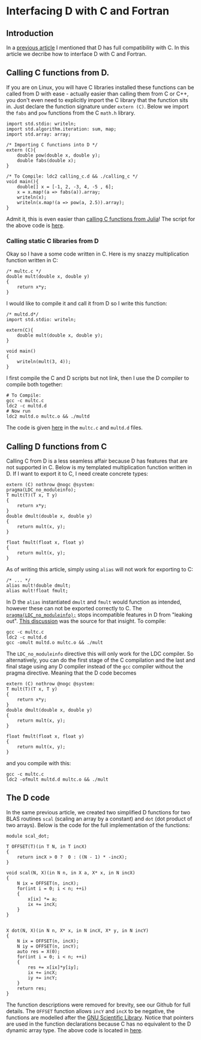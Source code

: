 # Interfacing D with C and Fortran

## Introduction

In a [previous article](http://www.active-analytics.com/blog/a-quick-look-at-d/) I mentioned that D has full compatibility with C. In this article we decribe how to interface D with C and Fortran.

## Calling C functions from D.

If you are on Linux, you will have C libraries installed these functions can be called from D with ease - actually easier than calling them from C or C++, you don't even need to explicitly import the C library that the function sits in. Just declare the function signature under `extern (C)`. Below we import the `fabs` and `pow` functions from the C `math.h` library.

```
import std.stdio: writeln;
import std.algorithm.iteration: sum, map;
import std.array: array;

/* Importing C functions into D */
extern (C){
    double pow(double x, double y);
    double fabs(double x);
}

/* To Compile: ldc2 calling_c.d && ./calling_c */
void main(){
	double[] x = [-1, 2, -3, 4, -5 , 6];
	x = x.map!(a => fabs(a)).array;
	writeln(x);
	writeln(x.map!(a => pow(a, 2.5)).array);
}
```
Admit it, this is even easier than [calling C functions from Julia](http://docs.julialang.org/en/stable/manual/calling-c-and-fortran-code/)! The script for the above code is [here](https://github.com/dataPulverizer/interface-d-c-fortran/blob/master/code/scripts/pow_fabs.d).

### Calling static C libraries from D

Okay so I have a some code written in C. Here is my snazzy multiplication function written in C:

```
/* multc.c */
double mult(double x, double y)
{
	return x*y;
}
```

I would like to compile it and call it from D so I write this function:

```
/* multd.d*/
import std.stdio: writeln;

extern(C){
	double mult(double x, double y);
}

void main()
{
	writeln(mult(3, 4));
}
```
I first compile the C and D scripts but not link, then I use the D compiler to compile both together:

```
# To Compile:
gcc -c multc.c
ldc2 -c multd.d
# Now run
ldc2 multd.o multc.o && ./multd
```
The code is given [here](https://github.com/dataPulverizer/interface-d-c-fortran/blob/master/code/scripts) in the `multc.c` and `multd.d` files.

## Calling D functions from C

Calling C from D is a less seamless affair because D has features that are not supported in C. Below is my templated multiplication function written in D. If I want to export it to C, I need create concrete types:

```
extern (C) nothrow @nogc @system:
pragma(LDC_no_moduleinfo);
T mult(T)(T x, T y)
{
    return x*y;
}
double dmult(double x, double y)
{
	return mult(x, y);
}

float fmult(float x, float y)
{
	return mult(x, y);
}
```

As of writing this article, simply using `alias` will not work for exporting to C:

```
/* ... */
alias mult!double dmult;
alias mult!float fmult;
```
In D the `alias` instantiated `dmult` and `fmult` would function as intended, however these can not be exported correctly to C. The [`pragma(LDC_no_moduleinfo);`](https://wiki.dlang.org/LDC-specific_language_changes#LDC_no_moduleinfo) stops incompatible features in D from "leaking out". [This discussion](https://forum.dlang.org/thread/bvjfgvgtitrvxpqoatar@forum.dlang.org) was the source for that insight. To compile:

```
gcc -c multc.c
ldc2 -c multd.d
gcc -omult multd.o multc.o && ./mult
```

The `LDC_no_moduleinfo` directive this will only work for the LDC compiler. So alternatively, you can do the first stage of the C compilation and the last and final stage using any D compiler instead of the `gcc` compiler without the pragma directive. Meaning that the D code becomes

```
extern (C) nothrow @nogc @system:
T mult(T)(T x, T y)
{
    return x*y;
}
double dmult(double x, double y)
{
	return mult(x, y);
}

float fmult(float x, float y)
{
	return mult(x, y);
}
```
and you compile with this:

```
gcc -c multc.c
ldc2 -ofmult multd.d multc.o && ./mult
```

## The D code

In the same previous article, we created two simplified D functions for two BLAS routines `scal` (scaling an array by a constant) and `dot` (dot product of two arrays). Below is the code for the full implementation of the functions:

```
module scal_dot;

T OFFSET(T)(in T N, in T incX)
{
	return incX > 0 ?  0 : ((N - 1) * -incX);
}

void scal(N, X)(in N n, in X a, X* x, in N incX)
{
	N ix = OFFSET(n, incX);
	for(int i = 0; i < n; ++i)
	{
		x[ix] *= a;
		ix += incX;
	}
}


X dot(N, X)(in N n, X* x, in N incX, X* y, in N incY)
{
	N ix = OFFSET(n, incX);
	N iy = OFFSET(n, incY);
	auto res = X(0);
	for(int i = 0; i < n; ++i)
	{
		res += x[ix]*y[iy];
		ix += incX;
		iy += incY;
	}
	return res;
}
```
The function descriptions were removed for brevity, see our Github for full details.
The `OFFSET` function allows `incY` and `incX` to be negative, the functions are modelled after 
the [GNU Scientific Library](https://www.gnu.org/software/gsl/). Notice that pointers are used in the function declarations
because C has no equivalent to the D dynamic array type. The above code is located in [here](https://github.com/dataPulverizer/interface-d-c-fortran/tree/master/code/scripts).

